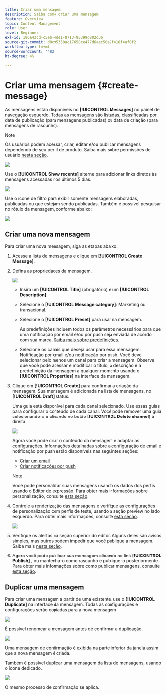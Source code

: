 ```yaml
---
title: Criar uma mensagem
description: Saiba como criar uma mensagem
feature: Overview
topic: Content Management
role: User
level: Beginner
exl-id: 186a43cd-c5eb-4de1-8713-95399d802d36
source-git-commit: d8c95350ac17658ce477d6aec50a9f418f4af0f2
workflow-type: tm+mt
source-wordcount: '482'
ht-degree: 4%

---
```


# Criar uma mensagem {#create-message}

As mensagens estão disponíveis no **[!UICONTROL Messages]** no painel de navegação esquerdo. Todas as mensagens são listadas, classificadas por data de publicação (para mensagens publicadas) ou data de criação (para mensagens de rascunho).

>[!NOTE]
>
>Os usuários podem acessar, criar, editar e/ou publicar mensagens dependendo de seu perfil de produto. Saiba mais sobre permissões de usuário [nesta seção](administration/permissions.md).

![](assets/messages-list.png)

Use o **[!UICONTROL Show recents]** alterne para adicionar links diretos às mensagens acessadas nos últimos 5 dias.

![](assets/show-recent-messages.png)

Use o ícone de filtro para exibir somente mensagens elaboradas, publicadas ou que estejam sendo publicadas. Também é possível pesquisar no rótulo da mensagem, conforme abaixo:

![](assets/filter-messages.png)

## Criar uma nova mensagem

Para criar uma nova mensagem, siga as etapas abaixo:

1. Acesse a lista de mensagens e clique em **[!UICONTROL Create Message]**.

1. Defina as propriedades da mensagem.

   ![](assets/create-message-properties.png)

   * Insira um **[!UICONTROL Title]** (obrigatório) e um **[!UICONTROL Description]**.

   * Selecione o **[!UICONTROL Message category]**: Marketing ou transacional.

   * Selecione o **[!UICONTROL Preset]** para usar na mensagem.

      As predefinições incluem todos os parâmetros necessários para que uma notificação por email e/ou por push seja enviada de acordo com sua marca. [Saiba mais sobre predefinições](configuration/message-presets.md).

   * Selecione os canais que deseja usar para essa mensagem: Notificação por email e/ou notificação por push. Você deve selecionar pelo menos um canal para criar a mensagem.
   Observe que você pode acessar e modificar o título, a descrição e a predefinição da mensagem a qualquer momento usando o **[!UICONTROL Properties]** na interface da mensagem.

1. Clique em **[!UICONTROL Create]** para confirmar a criação da mensagem. Sua mensagem é adicionada na lista de mensagens, no **[!UICONTROL Draft]** status.

   Uma guia está disponível para cada canal selecionado. Use essas guias para configurar o conteúdo de cada canal. Você pode remover uma guia selecionando-a e clicando no botão **[!UICONTROL Delete channel]** à direita.

   ![](assets/create-messages-content.png)

   Agora você pode criar o conteúdo da mensagem e adaptar as configurações. Informações detalhadas sobre a configuração de email e notificação por push estão disponíveis nas seguintes seções:

   * [Criar um email](create-email.md)
   * [Criar notificações por push](create-push.md)

   >[!NOTE]
   >   
   >Você pode personalizar suas mensagens usando os dados dos perfis usando o Editor de expressão. Para obter mais informações sobre personalização, consulte [esta seção](personalization/personalize.md).


1. Controle a renderização das mensagens e verifique as configurações de personalização com perfis de teste, usando a seção preview no lado esquerdo. Para obter mais informações, consulte [esta seção](preview.md).

   ![](assets/messages-simple-preview.png)

1. Verifique os alertas na seção superior do editor.  Alguns deles são avisos simples, mas outros podem impedir que você publique a mensagem. Saiba mais [nesta seção](alerts.md).

1. Agora você pode publicar sua mensagem clicando no link **[!UICONTROL Publish]** , ou mantenha-o como rascunho e publique-o posteriormente. Para obter mais informações sobre como publicar mensagens, consulte [esta seção](publish-manage-message.md).

## Duplicar uma mensagem

Para criar uma mensagem a partir de uma existente, use o **[!UICONTROL Duplicate]** na interface da mensagem. Todas as configurações e configurações serão copiadas para a nova mensagem

![](assets/message-duplicate.png)

É possível renomear a mensagem antes de confirmar a duplicação.

![](assets/message-duplicate-confirm.png)

Uma mensagem de confirmação é exibida na parte inferior da janela assim que a nova mensagem é criada.

Também é possível duplicar uma mensagem da lista de mensagens, usando o ícone dedicado.

![](assets/message-duplicate-from-list.png)

O mesmo processo de confirmação se aplica.
